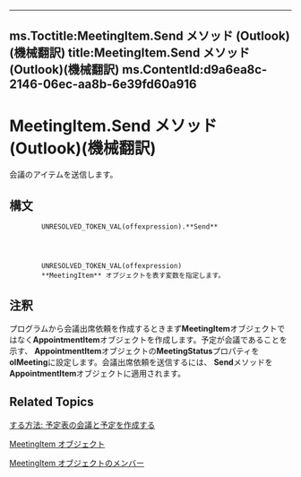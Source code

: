 

---
ms.Toctitle:MeetingItem.Send メソッド (Outlook)(機械翻訳)
title:MeetingItem.Send メソッド (Outlook)(機械翻訳)
ms.ContentId:d9a6ea8c-2146-06ec-aa8b-6e39fd60a916
---
# MeetingItem.Send メソッド (Outlook)(機械翻訳)




会議のアイテムを送信します。

## 構文

            UNRESOLVED_TOKEN_VAL(offexpression).**Send**




            UNRESOLVED_TOKEN_VAL(offexpression)
            **MeetingItem** オブジェクトを表す変数を指定します。



## 注釈
プログラムから会議出席依頼を作成するときまず**MeetingItem**オブジェクトではなく**AppointmentItem**オブジェクトを作成します。予定が会議であることを示す、 **AppointmentItem**オブジェクトの**MeetingStatus**プロパティを**olMeeting**に設定します。会議出席依頼を送信するには、 **Send**メソッドを**AppointmentItem**オブジェクトに適用されます。



## Related Topics

[する方法: 予定表の会議と予定を作成する](130b6ae1-d1a4-3805-7e9c-75543b93fff5.md)

[MeetingItem オブジェクト](b75730f5-b395-3d66-5acd-b64fd8fcd78f.md)

[MeetingItem オブジェクトのメンバー](9ae6a19d-d326-4c37-90d8-5ed9933672a0.md)




